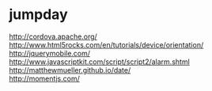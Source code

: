jumpday
=======

http://cordova.apache.org/ <br>
http://www.html5rocks.com/en/tutorials/device/orientation/ <br>
http://jquerymobile.com/ <br>
http://www.javascriptkit.com/script/script2/alarm.shtml <br>
http://matthewmueller.github.io/date/ <br>
http://momentjs.com/ <br>
